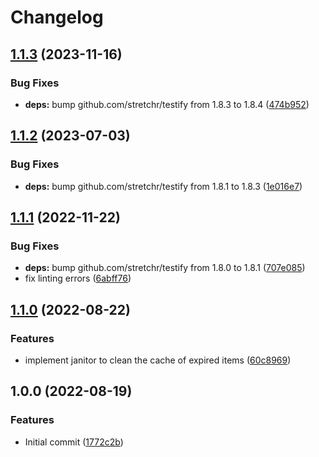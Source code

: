 # Changelog

## [1.1.3](https://github.com/guardian360/go-cache/compare/v1.1.2...v1.1.3) (2023-11-16)


### Bug Fixes

* **deps:** bump github.com/stretchr/testify from 1.8.3 to 1.8.4 ([474b952](https://github.com/guardian360/go-cache/commit/474b952b58f29f79041ca724a55e50149b1d695b))

## [1.1.2](https://github.com/guardian360/go-cache/compare/v1.1.1...v1.1.2) (2023-07-03)


### Bug Fixes

* **deps:** bump github.com/stretchr/testify from 1.8.1 to 1.8.3 ([1e016e7](https://github.com/guardian360/go-cache/commit/1e016e77cae52a68838fafacc8af259d296481ed))

## [1.1.1](https://github.com/guardian360/go-cache/compare/v1.1.0...v1.1.1) (2022-11-22)


### Bug Fixes

* **deps:** bump github.com/stretchr/testify from 1.8.0 to 1.8.1 ([707e085](https://github.com/guardian360/go-cache/commit/707e0853d3557ce9b5d2e630fe8e9bf096fed626))
* fix linting errors ([6abff76](https://github.com/guardian360/go-cache/commit/6abff766afe0a54d5b4380abd9775fffdba92cb7))

## [1.1.0](https://github.com/guardian360/go-cache/compare/v1.0.0...v1.1.0) (2022-08-22)


### Features

* implement janitor to clean the cache of expired items ([60c8969](https://github.com/guardian360/go-cache/commit/60c89693a7ac0e94f8a3c8ed85ebd0037332ec92))

## 1.0.0 (2022-08-19)


### Features

* Initial commit ([1772c2b](https://github.com/guardian360/go-cache/commit/1772c2b4b3cc3b8d67332c1464e804646d592db1))
